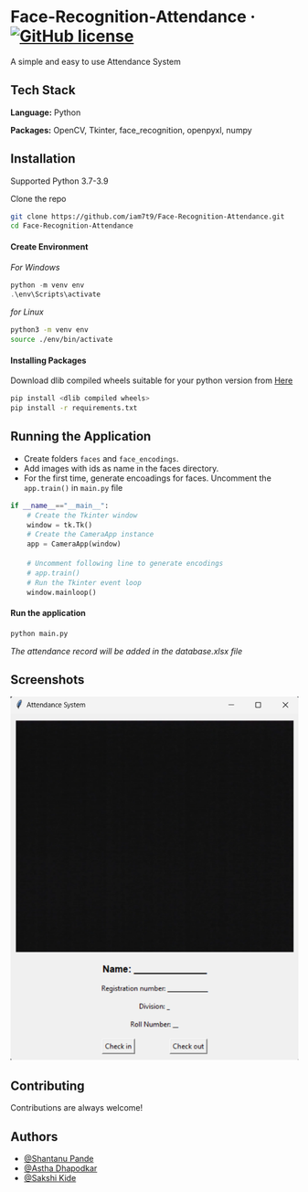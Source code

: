 
# Face-Recognition-Attendance &middot; [![GitHub license](https://img.shields.io/badge/license-MIT-blue.svg)](https://github.com/iam7t9/Face-Recognition-Attendance/blob/main/LICENSE)

A simple and easy to use Attendance System


## Tech Stack

**Language:** Python

**Packages:** OpenCV, Tkinter, face_recognition, openpyxl, numpy



## Installation

Supported Python 3.7-3.9

Clone the repo
```bash
git clone https://github.com/iam7t9/Face-Recognition-Attendance.git
cd Face-Recognition-Attendance
```

#### Create Environment

*For Windows*
```powershell
python -m venv env
.\env\Scripts\activate
```
*for Linux*

```bash
python3 -m venv env
source ./env/bin/activate
```

#### Installing Packages

Download dlib compiled wheels suitable for your python version from [Here](https://github.com/sachadee/Dlib)

```bash
pip install <dlib compiled wheels>
pip install -r requirements.txt
```

## Running the Application

- Create folders `faces` and `face_encodings`.
- Add images with ids as name in the faces directory.
- For the first time, generate encoadings for faces. Uncomment the `app.train()` in `main.py` file

```python
if __name__=="__main__":
    # Create the Tkinter window
    window = tk.Tk()
    # Create the CameraApp instance
    app = CameraApp(window)

    # Uncomment following line to generate encodings 
    # app.train()
    # Run the Tkinter event loop    
    window.mainloop()
```


#### Run the application

```bash
python main.py
```

*The attendance record will be added in the database.xlsx file*
## Screenshots

![App Screenshot](https://github.com/iam7t9/Face-Recognition-Attendance/blob/main/ScreenShots/ui.png?raw=true)


## Contributing

Contributions are always welcome!



## Authors

- [@Shantanu Pande](https://www.github.com/iam7t9)
- [@Astha Dhapodkar](https://github.com/AsthaDhapodkar)
- [@Sakshi Kide](https://github.com/Sa30K)
